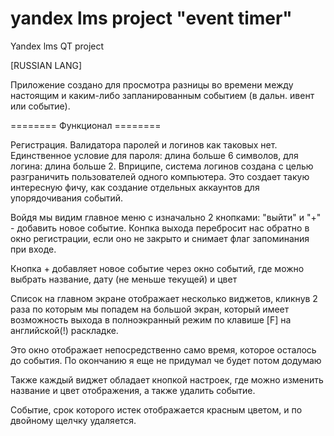# yandex lms project "event timer"
Yandex lms QT project

[RUSSIAN LANG]

Приложение создано для просмотра разницы во времени между настоящим и каким-либо запланированным
событием (в дальн. ивент или событие).

======== Функционал ========

Регистрация. Валидатора паролей и логинов как таковых нет.
Единственное условие для пароля: длина больше 6 символов, для логина: длина больше 2.
Вприципе, система логинов создана с целью разграничить пользователей одного компьютера.
Это создает такую интересную фичу, как создание отдельных аккаунтов для упорядочивания событий.

Войдя мы видим главное меню с изначально 2 кнопками: "выйти" и "+" - добавить новое событие.
Конпка выхода перебросит нас обратно в окно регистрации, если оно не закрыто
и снимает флаг запоминания при входе.

Кнопка + добавляет новое событие через окно событий, где можно выбрать название, дату (не меньше текущей) и цвет

Список на главном экране отображает несколько виджетов, кликнув 2 раза по которым мы попадем на большой экран,
который имеет возможность выхода в полноэкранный режим по клавише [F] на английской(!) раскладке.

Это окно отображает непосредственно само время, которое осталось до события.
По окончанию я еще не придумал че будет потом додумаю

Также каждый виджет обладает кнопкой настроек, где можно изменить название и цвет отображения, а также удалить событие.

Событие, срок которого истек отображается красным цветом, и по двойному щелчку удаляется.
